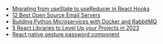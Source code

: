 <!-- daily.dev BOOKMARKS:START -->
- [Migrating from useState to useReducer in React Hooks](https://app.daily.dev/posts/sVXTjJvvJ?utm_source=rss&utm_medium=bookmarks&utm_campaign=HXokpWzAezAZPdGcYtCZz)
- [12 Best Open Source Email Servers](https://app.daily.dev/posts/vPcCA0Uyb?utm_source=rss&utm_medium=bookmarks&utm_campaign=HXokpWzAezAZPdGcYtCZz)
- [Building Python Microservices with Docker and RabbitMQ](https://app.daily.dev/posts/pa8B9b0o9?utm_source=rss&utm_medium=bookmarks&utm_campaign=HXokpWzAezAZPdGcYtCZz)
- [5 React Libraries to Level Up your Projects in 2023](https://app.daily.dev/posts/umeZxU9i9?utm_source=rss&utm_medium=bookmarks&utm_campaign=HXokpWzAezAZPdGcYtCZz)
- [React native gesture password component](https://app.daily.dev/posts/xY9QaTEnC?utm_source=rss&utm_medium=bookmarks&utm_campaign=HXokpWzAezAZPdGcYtCZz)
<!-- daily.dev BOOKMARKS:END -->
